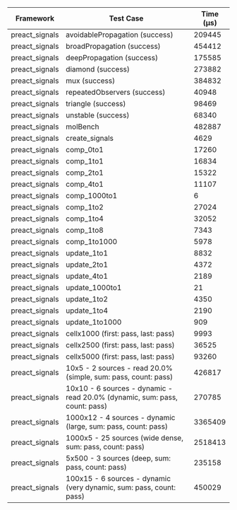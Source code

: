 | Framework | Test Case | Time (μs) |
| --- | --- | --- |
| preact_signals | avoidablePropagation (success) | 209445 |
| preact_signals | broadPropagation (success) | 454412 |
| preact_signals | deepPropagation (success) | 175585 |
| preact_signals | diamond (success) | 273882 |
| preact_signals | mux (success) | 384832 |
| preact_signals | repeatedObservers (success) | 40948 |
| preact_signals | triangle (success) | 98469 |
| preact_signals | unstable (success) | 68340 |
| preact_signals | molBench | 482887 |
| preact_signals | create_signals | 4629 |
| preact_signals | comp_0to1 | 17260 |
| preact_signals | comp_1to1 | 16834 |
| preact_signals | comp_2to1 | 15322 |
| preact_signals | comp_4to1 | 11107 |
| preact_signals | comp_1000to1 | 6 |
| preact_signals | comp_1to2 | 27024 |
| preact_signals | comp_1to4 | 32052 |
| preact_signals | comp_1to8 | 7343 |
| preact_signals | comp_1to1000 | 5978 |
| preact_signals | update_1to1 | 8832 |
| preact_signals | update_2to1 | 4372 |
| preact_signals | update_4to1 | 2189 |
| preact_signals | update_1000to1 | 21 |
| preact_signals | update_1to2 | 4350 |
| preact_signals | update_1to4 | 2190 |
| preact_signals | update_1to1000 | 909 |
| preact_signals | cellx1000 (first: pass, last: pass) | 9993 |
| preact_signals | cellx2500 (first: pass, last: pass) | 36525 |
| preact_signals | cellx5000 (first: pass, last: pass) | 93260 |
| preact_signals | 10x5 - 2 sources - read 20.0% (simple, sum: pass, count: pass) | 426817 |
| preact_signals | 10x10 - 6 sources - dynamic - read 20.0% (dynamic, sum: pass, count: pass) | 270785 |
| preact_signals | 1000x12 - 4 sources - dynamic (large, sum: pass, count: pass) | 3365409 |
| preact_signals | 1000x5 - 25 sources (wide dense, sum: pass, count: pass) | 2518413 |
| preact_signals | 5x500 - 3 sources (deep, sum: pass, count: pass) | 235158 |
| preact_signals | 100x15 - 6 sources - dynamic (very dynamic, sum: pass, count: pass) | 450029 |
